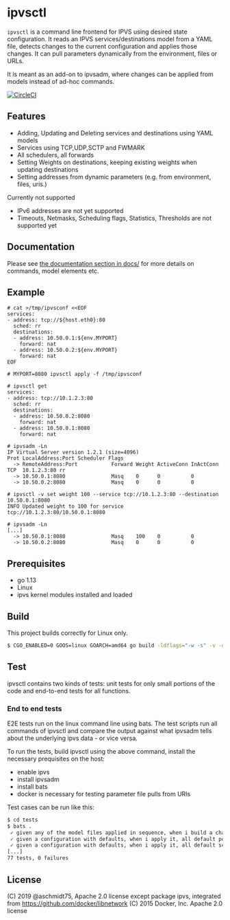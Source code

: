 # ipvsctl

`ipvsctl` is a command line frontend for IPVS using desired state configuration. It reads an IPVS services/destinations model from a YAML file, detects changes to the current configuration and applies those changes. It can pull parameters dynamically from the environment, files or URLs.

It is meant as an add-on to ipvsadm, where changes can be applied from models instead of ad-hoc commands.

[![CircleCI](https://circleci.com/gh/aschmidt75/ipvsctl/tree/master.svg?style=svg)](https://circleci.com/gh/aschmidt75/ipvsctl/tree/master)

## Features

* Adding, Updating and Deleting services and destinations using YAML models
* Services using TCP,UDP,SCTP and FWMARK
* All schedulers, all forwards
* Setting Weights on destinations, keeping existing weights when updating destinations
* Setting addresses from dynamic parameters (e.g. from environment, files, uris.)

Currently not supported

* IPv6 addresses are not yet supported
* Timeouts, Netmasks, Scheduling flags, Statistics, Thresholds are not supported yet

## Documentation

Please see [the documentation section in docs/](docs/README.md) for more details on commands, model elements etc. 

## Example

```
# cat >/tmp/ipvsconf <<EOF
services:
- address: tcp://${host.eth0}:80
  sched: rr
  destinations:
  - address: 10.50.0.1:${env.MYPORT}
    forward: nat
  - address: 10.50.0.2:${env.MYPORT}
    forward: nat
EOF

# MYPORT=8080 ipvsctl apply -f /tmp/ipvsconf

# ipvsctl get
services:
- address: tcp://10.1.2.3:80
  sched: rr
  destinations:
  - address: 10.50.0.2:8080
    forward: nat
  - address: 10.50.0.1:8080
    forward: nat

# ipvsadm -Ln
IP Virtual Server version 1.2.1 (size=4096)
Prot LocalAddress:Port Scheduler Flags
  -> RemoteAddress:Port           Forward Weight ActiveConn InActConn
TCP  10.1.2.3:80 rr
  -> 10.50.0.1:8080               Masq    0      0          0
  -> 10.50.0.2:8080               Masq    0      0          0    

# ipvsctl -v set weight 100 --service tcp://10.1.2.3:80 --destination 10.50.0.1:8080
INFO Updated weight to 100 for service tcp://10.1.2.3:80/10.50.0.1:8080

# ipvsadm -Ln
[...]
  -> 10.50.0.1:8080               Masq    100    0          0
  -> 10.50.0.2:8080               Masq    0      0          0
```

## Prerequisites

* go 1.13
* Linux
* ipvs kernel modules installed and loaded

## Build

This project builds correctly for Linux only.

```bash
$ CGO_ENABLED=0 GOOS=linux GOARCH=amd64 go build -ldflags="-w -s" -v -o release/ipvsctl ipvsctl.go
```

## Test

ipvsctl contains two kinds of tests: unit tests for only small portions of the code and
end-to-end tests for all functions.

### End to end tests

E2E tests run on the linux command line using bats. The test scripts run all commands of
ipvsctl and compare the output against what ipvsadm tells about the underlying ipvs data - or vice versa.

To run the tests, build ipvsctl using the above command, install the necessary prequisites on the host:

* enable ipvs
* install ipvsadm
* install bats
* docker is necessary for testing parameter file pulls from URIs

Test cases can be run like this:

```bash
$ cd tests
$ bats .
 ✓ given any of the model files applied in sequence, when i build a changeset for the same model, it must always be empty
 ✓ given a configuration with defaults, when i apply it, all default port values must have been set correctly.
 ✓ given a configuration with defaults, when i apply it, all default scheduler values must have been set correctly.
[...]
77 tests, 0 failures
```

## License

(C) 2019 @aschmidt75, Apache 2.0 license
except package ipvs, integrated from https://github.com/docker/libnetwork (C) 2015 Docker, Inc. Apache 2.0 license